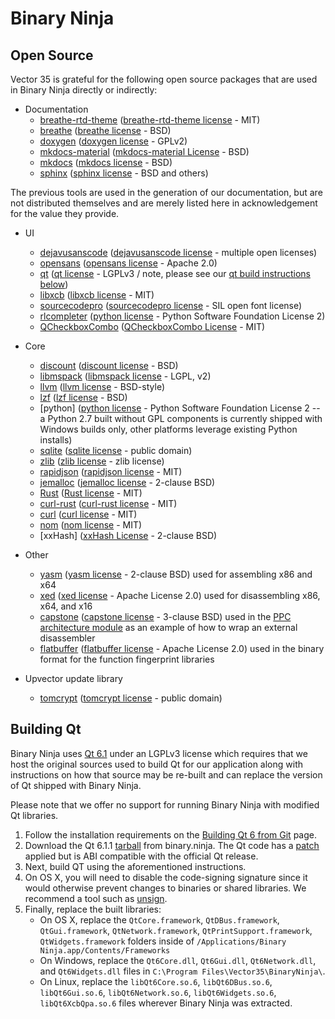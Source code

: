 # Binary Ninja

## Open Source

Vector 35 is grateful for the following open source packages that are used in Binary Ninja directly or indirectly:

* Documentation
    - [breathe-rtd-theme] ([breathe-rtd-theme license] - MIT)
    - [breathe] ([breathe license] - BSD)
    - [doxygen] ([doxygen license] - GPLv2)
    - [mkdocs-material] ([mkdocs-material License] - BSD)
    - [mkdocs] ([mkdocs license] - BSD)
    - [sphinx] ([sphinx license] - BSD and others)

The previous tools are used in the generation of our documentation, but are not distributed themselves and are merely listed here in acknowledgement for the value they provide.

* UI
    - [dejavusanscode] ([dejavusanscode license] - multiple open licenses)
    - [opensans] ([opensans license] - Apache 2.0)
    - [qt] ([qt license] - LGPLv3 / note, please see our [qt build instructions below](open-source.md#building-qt))
    - [libxcb] ([libxcb license] - MIT)
    - [sourcecodepro] ([sourcecodepro license] - SIL open font license)
    - [rlcompleter] ([python license] - Python Software Foundation License 2)
    - [QCheckboxCombo] ([QCheckboxCombo License] - MIT)

* Core
    - [discount] ([discount license] - BSD)
    - [libmspack] ([libmspack license] - LGPL, v2)
    - [llvm] ([llvm license] - BSD-style)
    - [lzf] ([lzf license] - BSD)
    - [python] ([python license] - Python Software Foundation License 2 -- a Python 2.7 built without GPL components is currently shipped with Windows builds only, other platforms leverage existing Python installs)
    - [sqlite] ([sqlite license] - public domain)
    - [zlib] ([zlib license] - zlib license)
    - [rapidjson] ([rapidjson license] - MIT)
    - [jemalloc] ([jemalloc license] - 2-clause BSD)
    - [Rust] ([Rust license] - MIT)
    - [curl-rust] ([curl-rust license] - MIT)
    - [curl] ([curl license] - MIT)
    - [nom] ([nom license] - MIT)
    - [xxHash] ([xxHash License] - 2-clause BSD)

* Other
    - [yasm] ([yasm license] - 2-clause BSD) used for assembling x86 and x64
    - [xed] ([xed license] - Apache License 2.0) used for disassembling x86, x64, and x16
    - [capstone] ([capstone license] - 3-clause BSD) used in the [PPC architecture module] as an example of how to wrap an external disassembler
    - [flatbuffer] ([flatbuffer license] - Apache License 2.0) used in the binary format for the function fingerprint libraries

* Upvector update library
    - [tomcrypt] ([tomcrypt license] - public domain)


## Building Qt

Binary Ninja uses [Qt 6.1] under an LGPLv3 license which requires that we host the original sources used to build Qt for our application along with instructions on how that source may be re-built and can replace the version of Qt shipped with Binary Ninja.

Please note that we offer no support for running Binary Ninja with modified Qt libraries.

1. Follow the installation requirements on the [Building Qt 6 from Git] page.
2. Download the Qt 6.1.1 [tarball] from binary.ninja. The Qt code has a [patch] applied but is ABI compatible with the official Qt release.
3. Next, build QT using the aforementioned instructions.
4. On OS X, you will need to disable the code-signing signature since it would otherwise prevent changes to binaries or shared libraries.  We recommend a tool such as [unsign].
5. Finally, replace the built libraries:
     - On OS X, replace the `QtCore.framework`, `QtDBus.framework`, `QtGui.framework`, `QtNetwork.framework`, `QtPrintSupport.framework`, `QtWidgets.framework` folders inside of `/Applications/Binary Ninja.app/Contents/Frameworks`
     - On Windows, replace the `Qt6Core.dll`, `Qt6Gui.dll`, `Qt6Network.dll`, and `Qt6Widgets.dll` files in `C:\Program Files\Vector35\BinaryNinja\`.
     - On Linux, replace the `libQt6Core.so.6`, `libQt6DBus.so.6`, `libQt6Gui.so.6`, `libQt6Network.so.6`, `libQt6Widgets.so.6`, `libQt6XcbQpa.so.6` files wherever Binary Ninja was extracted.

[Building Qt 6 from Git]: https://wiki.qt.io/Building_Qt_6_from_Git
[Qt 6.1]: https://www.qt.io/qt-licensing-terms/
[capstone]: https://github.com/aquynh/capstone
[capstone license]: https://github.com/aquynh/capstone/blob/master/LICENSE.TXT
[breathe license]: https://github.com/michaeljones/breathe/blob/master/LICENSE
[breathe-rtd-theme license]: https://github.com/snide/sphinx_rtd_theme/blob/master/LICENSE
[breathe-rtd-theme]: https://github.com/snide/sphinx_rtd_theme/
[breathe]: https://github.com/michaeljones/breathe
[dejavusanscode license]: https://github.com/SSNikolaevich/DejaVuSansCode/blob/master/LICENSE
[dejavusanscode]: https://github.com/SSNikolaevich/DejaVuSansCode
[discount license]: http://www.pell.portland.or.us/~orc/Code/discount/COPYRIGHT.html
[discount]: http://www.pell.portland.or.us/~orc/Code/discount/
[doxygen license]: https://github.com/doxygen/doxygen/blob/master/LICENSE
[doxygen]: http://www.stack.nl/~dimitri/doxygen/
[flatbuffer]: https://github.com/google/flatbuffers
[flatbuffer license]: https://github.com/google/flatbuffers/blob/master/LICENSE.txt
[libmspack]: https://www.cabextract.org.uk/libmspack/
[libmspack license]: https://www.cabextract.org.uk/libmspack/#license
[llvm]: http://llvm.org/releases/3.8.1/
[llvm license]: http://llvm.org/releases/3.8.1/LICENSE.TXT
[lzf license]: http://oldhome.schmorp.de/marc/liblzf.html
[lzf]: http://oldhome.schmorp.de/marc/liblzf.html
[mkdocs license]: https://github.com/mkdocs/mkdocs/blob/master/LICENSE
[mkdocs-material license]: https://github.com/squidfunk/mkdocs-material/blob/master/LICENSE
[mkdocs-material]: https://github.com/squidfunk/mkdocs-material
[mkdocs]: http://www.mkdocs.org/
[opensans license]: http://www.apache.org/licenses/LICENSE-2.0.html
[opensans]: https://www.google.com/fonts/specimen/Open+Sans
[PPC architecture module]: https://github.com/Vector35/ppc-capstone
[python license]: https://github.com/python/cpython/blob/master/LICENSE
[qt license]: https://www.qt.io/qt-licensing-terms/
[qt]: https://www.qt.io/download/
[rapidjson]: http://rapidjson.org/
[rapidjson license]: https://github.com/Tencent/rapidjson/blob/master/license.txt
[rlcompleter]: https://github.com/python/cpython/blob/master/Lib/rlcompleter.py
[sourcecodepro license]:  https://github.com/adobe-fonts/source-code-pro/blob/master/LICENSE.md
[sourcecodepro]: https://github.com/adobe-fonts/source-code-pro
[sphinx license]: https://github.com/sphinx-doc/sphinx/blob/master/LICENSE
[sphinx]: http://www.sphinx-doc.org/en/stable/index.html
[sqlite license]: https://www.sqlite.org/copyright.html
[sqlite]: https://www.sqlite.org/index.html
[tarball]: https://binary.ninja/qt6.1.1.tar.xz
[patch]: https://binary.ninja/qt6.1.1.patch
[tomcrypt license]: https://github.com/libtom/libtomcrypt/blob/develop/LICENSE
[tomcrypt]:  https://github.com/libtom/libtomcrypt
[unsign]: https://github.com/steakknife/unsign
[yasm license]: https://github.com/yasm/yasm/blob/master/BSD.txt
[yasm]: http://yasm.tortall.net/
[xed]: http://www.github.com/intelxed/xed/
[xed license]: http://www.github.com/intelxed/xed/blob/master/LICENSE
[zlib license]: http://www.zlib.net/zlib_license.html
[zlib]: http://www.zlib.net/
[jemalloc]: https://github.com/jemalloc/jemalloc
[jemalloc license]: https://github.com/jemalloc/jemalloc/blob/master/COPYING
[libxcb]: https://gitlab.freedesktop.org/xorg/lib/libxcb
[libxcb license]: https://gitlab.freedesktop.org/xorg/lib/libxcb/-/blob/master/COPYING
[Rust license]: https://github.com/rust-lang/rust/blob/master/LICENSE-MIT
[Rust]: https://www.rust-lang.org/
[curl-rust license]: https://github.com/alexcrichton/curl-rust/blob/master/LICENSE
[curl-rust]: https://github.com/alexcrichton/curl-rust
[curl license]: https://github.com/curl/curl/blob/master/COPYING
[curl]: https://github.com/curl/curl
[nom license]: https://github.com/Geal/nom/blob/master/LICENSE
[nom]: https://github.com/Geal/nom
[QCheckboxCombo]: https://github.com/CuriousCrow/QCheckboxCombo
[QCheckboxCombo License]: https://github.com/CuriousCrow/QCheckboxCombo/blob/master/LICENSE
[xxHash license]: https://github.com/Cyan4973/xxHash/blob/release/LICENSE
